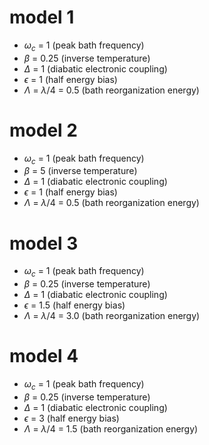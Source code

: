 # model 1

- $\omega_c$ = 1 (peak bath frequency)
- $\beta$ = 0.25 (inverse temperature)
- $\Delta$ = 1 (diabatic electronic coupling)
- $\epsilon$ = 1 (half energy bias)
- $\Lambda$ = $\lambda/4$ = 0.5 (bath reorganization energy)

# model 2

- $\omega_c$ = 1 (peak bath frequency)
- $\beta$ = 5 (inverse temperature)
- $\Delta$ = 1 (diabatic electronic coupling)
- $\epsilon$ = 1 (half energy bias)
- $\Lambda$ = $\lambda/4$ = 0.5 (bath reorganization energy)

# model 3

- $\omega_c$ = 1 (peak bath frequency)
- $\beta$ = 0.25 (inverse temperature)
- $\Delta$ = 1 (diabatic electronic coupling)
- $\epsilon$ = 1.5 (half energy bias)
- $\Lambda$ = $\lambda/4$ = 3.0 (bath reorganization energy)

# model 4

- $\omega_c$ = 1 (peak bath frequency)
- $\beta$ = 0.25 (inverse temperature)
- $\Delta$ = 1 (diabatic electronic coupling)
- $\epsilon$ = 3 (half energy bias)
- $\Lambda$ = $\lambda/4$ = 1.5 (bath reorganization energy)
